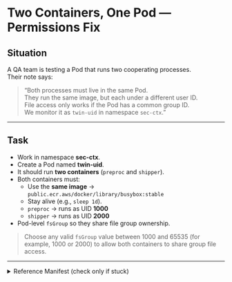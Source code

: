 # Two Containers, One Pod — Permissions Fix

## Situation

A QA team is testing a Pod that runs two cooperating processes.  
Their note says:

> “Both processes must live in the same Pod.  
> They run the same image, but each under a different user ID.  
> File access only works if the Pod has a common group ID.  
> We monitor it as `twin-uid` in namespace `sec-ctx`.”

---

## Task

- Work in namespace **sec-ctx**.  
- Create a Pod named **twin-uid**.  
- It should run **two containers** (`preproc` and `shipper`).  
- Both containers must:
  - Use the **same image** → `public.ecr.aws/docker/library/busybox:stable`
  - Stay alive (e.g., `sleep 1d`).  
  - `preproc` → runs as UID **1000**  
  - `shipper` → runs as UID **2000**  
- Pod-level `fsGroup` so they share file group ownership.
 
    
> Choose any valid `fsGroup` value between 1000 and 65535 (for example, 1000 or 2000) to allow both containers to share group file access.


---


<details> <summary>Reference Manifest (check only if stuck)</summary>
  
```yaml
apiVersion: v1
kind: Pod
metadata:
  name: twin-uid
  namespace: sec-ctx
spec:
  securityContext:
    fsGroup: 3000
  containers:
  - name: preproc
    image: public.ecr.aws/docker/library/busybox:stable 
    securityContext:
      runAsUser: 1000
    command: ["sh","-c","sleep 1d"]
  - name: shipper
    image: public.ecr.aws/docker/library/busybox:stable
    securityContext:
      runAsUser: 2000
    command: ["sh","-c","sleep 1d"]
```

</details>
